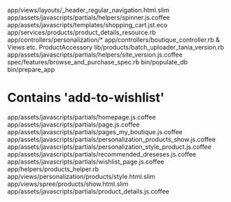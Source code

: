app/views/layouts/_header_regular_navigation.html.slim
app/assets/javascripts/partials/helpers/spinner.js.coffee
app/assets/javascripts/templates/shopping_cart.jst.eco
app/services/products/product_details_resource.rb
app/controllers/personalization/*
app/controllers/boutique_controller.rb & Views etc.
ProductAccessory
lib/products/batch_uploader_tania_version.rb
app/assets/javascripts/partials/helpers/site_version.js.coffee
spec/features/browse_and_purchase_spec.rb
bin/populate_db
bin/prepare_app

# Contains 'add-to-wishlist'
app/assets/javascripts/partials/homepage.js.coffee
app/assets/javascripts/partials/page.js.coffee
app/assets/javascripts/partials/pages_my_boutique.js.coffee
app/assets/javascripts/partials/personalization_products_show.js.coffee
app/assets/javascripts/partials/personalization_style_product.js.coffee
app/assets/javascripts/partials/recommended_dreseses.js.coffee
app/assets/javascripts/partials/wishlist_page.js.coffee
app/helpers/products_helper.rb
app/views/personalization/products/style.html.slim
app/views/spree/products/show.html.slim
app/assets/javascripts/partials/product_details.js.coffee
